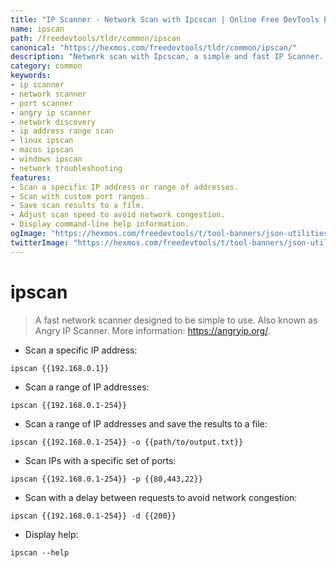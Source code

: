 ```yaml
---
title: "IP Scanner - Network Scan with Ipcscan | Online Free DevTools by Hexmos"
name: ipscan
path: /freedevtools/tldr/common/ipscan
canonical: "https://hexmos.com/freedevtools/tldr/common/ipscan/"
description: "Network scan with Ipcscan, a simple and fast IP Scanner. Discover connected devices and open ports on your network with this free online tool, no registration required."
category: common
keywords:
- ip scanner
- network scanner
- port scanner
- angry ip scanner
- network discovery
- ip address range scan
- linux ipscan
- macos ipscan
- windows ipscan
- network troubleshooting
features:
- Scan a specific IP address or range of addresses.
- Scan with custom port ranges.
- Save scan results to a file.
- Adjust scan speed to avoid network congestion.
- Display command-line help information.
ogImage: "https://hexmos.com/freedevtools/t/tool-banners/json-utilities-banner.png"
twitterImage: "https://hexmos.com/freedevtools/t/tool-banners/json-utilities-banner.png"
---
```


# ipscan

> A fast network scanner designed to be simple to use.
> Also known as Angry IP Scanner.
> More information: <https://angryip.org/>.

- Scan a specific IP address:

`ipscan {{192.168.0.1}}`

- Scan a range of IP addresses:

`ipscan {{192.168.0.1-254}}`

- Scan a range of IP addresses and save the results to a file:

`ipscan {{192.168.0.1-254}} -o {{path/to/output.txt}}`

- Scan IPs with a specific set of ports:

`ipscan {{192.168.0.1-254}} -p {{80,443,22}}`

- Scan with a delay between requests to avoid network congestion:

`ipscan {{192.168.0.1-254}} -d {{200}}`

- Display help:

`ipscan --help`
